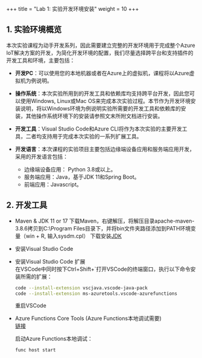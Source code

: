 +++
title = "Lab 1: 实验开发环境安装"
weight = 10
+++

## 1. 实验环境概览
本次实验课程为动手开发系列，因此需要建立完整的开发环境用于完成整个Azure IoT解决方案的开发，为简化开发环境的配置，我们尽量选择跨平台和支持插件的开发工具和环境，主要包括：
* **开发PC**：可以使用您的本地机器或者在Azure上的虚拟机，课程将以Azure虚拟机为例说明。
* **操作系统**：本次实验所用到的开发工具和依赖库均支持跨平台开发，因此您可以使用Windows, Linux或Mac OS来完成本次实验过程。本节作为开发环境安装说明，将以Windows环境为例说明实验所需要的开发工具和依赖库的安装，其他操作系统环境下的安装请参照文末所附文档进行安装。

* **开发工具**：Visual Studio Code和Azure CLI将作为本次实验的主要开发工具，二者均支持用于完成本次实验的一系列扩展工具。
* **开发语言**：本次课程的实验项目主要包括边缘端设备应用和服务端应用开发，采用的开发语言包括：
    * 边缘端设备应用： Python 3.8或以上。
    * 服务端应用：Java，基于JDK 11和Spring Boot。
    * 前端应用：Javascript。
## 2. 开发工具
* Maven & JDK 11 or 17
    下载Maven，右键解压，将解压目录apache-maven-3.8.6拷贝到C:\Program Files目录下，并将bin文件夹路径添加到PATH环境变量（win + R, 输入sysdm.cpl）
    下载安装[JDK](https://github.com/adoptium/temurin17-binaries/releases/download/jdk-17.0.5%2B8/OpenJDK17U-jdk_x64_windows_hotspot_17.0.5_8.msi)

* 安装Visual Studio Code
* 安装Visual Studio Code 扩展  
    在VSCode中同时按下Ctrl+Shift+`打开VSCode的终端窗口，执行以下命令安装所需的扩展：  
    ```bash
    code --install-extension vscjava.vscode-java-pack
    code --install-extension ms-azuretools.vscode-azurefunctions
    ```

    重启VSCode
* Azure Functions Core Tools  (Azure Functions本地调试需要)   
    [链接](https://learn.microsoft.com/en-us/azure/azure-functions/functions-run-local?tabs=v4%2Cwindows%2Cjava%2Cportal%2Cbash#v2)

    启动Azure Functions本地调试：  
    ```
    func host start
    ```

